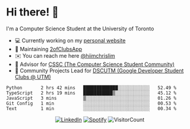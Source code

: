 # Hi there! 👋
I'm a Computer Science Student at the University of Toronto

- 💻 Currently working on my [personal website](https://hiimchrislim.co)
- 🔨 Maintaining [2ofClubsApp](https://github.com/2ofClubsApp)
- ✉️ You can reach me here [@hiimchrislim](mailto:hello@hiimchrislim.co)
- 👨 Advisor for [CSSC (The Computer Science Student Community)](https://cssc.utm.utoronto.ca) 
- 👨 Community Projects Lead for [DSCUTM (Google Developer Student Clubs @ UTM)](https://dscutm.com)

<!--START_SECTION:waka-->
```text
Python       2 hrs 42 mins   █████████████░░░░░░░░░░░░   52.49 % 
TypeScript   2 hrs 19 mins   ███████████▒░░░░░░░░░░░░░   45.12 % 
JavaScript   3 mins          ▒░░░░░░░░░░░░░░░░░░░░░░░░   01.26 % 
Git Config   1 min           ░░░░░░░░░░░░░░░░░░░░░░░░░   00.53 % 
Text         1 min           ░░░░░░░░░░░░░░░░░░░░░░░░░   00.34 % 
```
<!--END_SECTION:waka-->

<div align="center">
<a href="https://www.linkedin.com/in/hiimchrislim" target="_blank"><img src="https://img.shields.io/badge/LinkedIn-%230077B5.svg?&style=flat-square&logo=linkedin&logoColor=white" alt="LinkedIn"></a>
<a href="https://open.spotify.com/user/hiimchrislim" target="_blank"><img src="https://img.shields.io/badge/Spotify-%231ED760.svg?&style=flat-square&logo=spotify&logoColor=white" alt="Spotify"></a>
<img src="https://visitor-badge.glitch.me/badge?page_id=hiimchrislim.visitor-badge" alt="VisitorCount">
</div>

